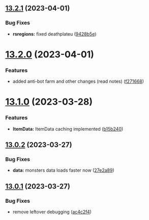 ## [13.2.1](https://github.com/Torwent/WaspLib/compare/v13.2.0...v13.2.1) (2023-04-01)


### Bug Fixes

* **rsregions:** fixed deathplateu ([9428b5e](https://github.com/Torwent/WaspLib/commit/9428b5e5366e80652ab7e35b917af002166c4dc6))



# [13.2.0](https://github.com/Torwent/WaspLib/compare/v13.1.0...v13.2.0) (2023-04-01)


### Features

* added anti-bot farm and other changes (read notes) ([f271668](https://github.com/Torwent/WaspLib/commit/f271668967afa5b9871c0359ae685ced29dfffcc))



# [13.1.0](https://github.com/Torwent/WaspLib/compare/v13.0.2...v13.1.0) (2023-03-28)


### Features

* **ItemData:** ItemData caching implemented ([b15b240](https://github.com/Torwent/WaspLib/commit/b15b24072e5d66a3ecbbb0e2578813050d6f767a))



## [13.0.2](https://github.com/Torwent/WaspLib/compare/v13.0.1...v13.0.2) (2023-03-27)


### Bug Fixes

* **data:** monsters data loads faster now ([27e2a89](https://github.com/Torwent/WaspLib/commit/27e2a89271b9879152ff1bb2b0950345314bf7fe))



## [13.0.1](https://github.com/Torwent/WaspLib/compare/v13.0.0...v13.0.1) (2023-03-27)


### Bug Fixes

* remove leftover debugging ([ac4c2f4](https://github.com/Torwent/WaspLib/commit/ac4c2f41f0f0da053accba5a45bd12089bc67de5))



